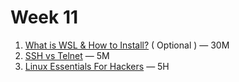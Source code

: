 # Week 11

1. [What is WSL & How to Install?](https://www.youtube.com/watch?v=qYlgUDKKK5A) ( Optional ) — 30M
2. [SSH vs Telnet](https://www.youtube.com/watch?v=tZop-zjYkrU) — 5M
3. [Linux Essentials For Hackers](https://www.youtube.com/watch?v=1hvVcEhcbLM) — 5H